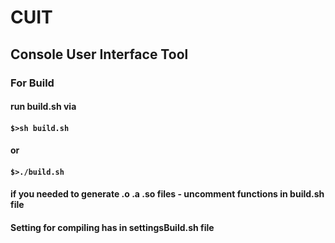 # CUIT
## Console User Interface Tool
### For Build
#### run build.sh via
#### `$>sh build.sh`
#### or
#### `$>./build.sh`
#### if you needed to generate .o .a .so files - uncomment functions in build.sh file
#### Setting for compiling has in settingsBuild.sh file
